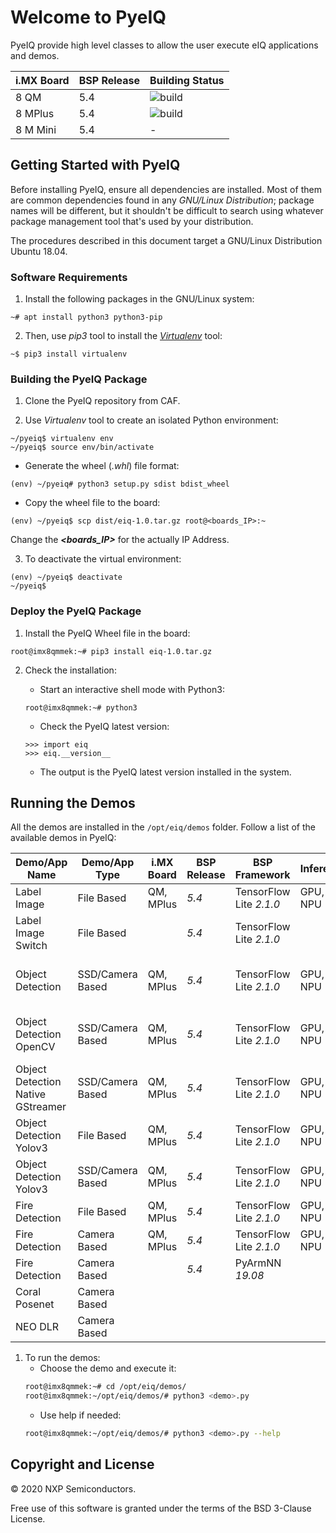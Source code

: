 # Welcome to PyeIQ

PyeIQ provide high level classes to allow the user execute eIQ applications and demos.


| i.MX Board | BSP Release | Building Status |
|------------|-------------|-----------------|
| 8 QM       | 5.4         | ![build](https://img.shields.io/travis/asciidoctor/jekyll-asciidoc/master.svg "Build") |
| 8 MPlus    | 5.4         | ![build](https://img.shields.io/travis/asciidoctor/jekyll-asciidoc/master.svg "Build") |
| 8 M Mini   | 5.4         |         -        |

## Getting Started with PyeIQ

Before installing PyeIQ, ensure all dependencies are installed. Most of them are
common dependencies found in any _GNU/Linux Distribution_; package names will be
different, but it shouldn't be difficult to search using whatever package management
tool that's used by your distribution.

The procedures described in this document target a GNU/Linux Distribution Ubuntu 18.04.

### Software Requirements

1. Install the following packages in the GNU/Linux system:
```console
~# apt install python3 python3-pip
```

2. Then, use _pip3_ tool to install the [_Virtualenv_](https://virtualenv.pypa.io/en/latest/) tool:
```console
~$ pip3 install virtualenv
```

### Building the PyeIQ Package

1. Clone the PyeIQ repository from CAF.

2. Use _Virtualenv_ tool to create an isolated Python environment:
```console
~/pyeiq$ virtualenv env
~/pyeiq$ source env/bin/activate
```
   * Generate the wheel (_.whl_) file format:
   ```console
   (env) ~/pyeiq# python3 setup.py sdist bdist_wheel
   ```
  * Copy the wheel file to the board:
  ```console
  (env) ~/pyeiq$ scp dist/eiq-1.0.tar.gz root@<boards_IP>:~
  ```
  Change the _**<boards_IP>**_ for the actually IP Address.

3. To deactivate the virtual environment:
```console
(env) ~/pyeiq$ deactivate
~/pyeiq$
```

### Deploy the PyeIQ Package

1. Install the PyeIQ Wheel file in the board:
```console
root@imx8qmmek:~# pip3 install eiq-1.0.tar.gz
```

2. Check the installation:
    * Start an interactive shell mode with Python3:
    ```console
    root@imx8qmmek:~# python3
    ```

    * Check the PyeIQ latest version:
    ```console
    >>> import eiq
    >>> eiq.__version__
    ```

    * The output is the PyeIQ latest version installed in the system.

## Running the Demos

All the demos are installed in the `/opt/eiq/demos` folder. Follow a list of the
available demos in PyeIQ:

|  Demo/App Name                    |  Demo/App Type   | i.MX Board | BSP Release | BSP Framework           | Inference | Status |  Notes                                      |
|-----------------------------------|------------------|------------|-------------|-------------------------|-----------|--------|---------------------------------------------|
| Label Image                       | File Based       | QM, MPlus  | _5.4_       | TensorFlow Lite _2.1.0_ | GPU, NPU  | ![build](https://img.shields.io/travis/asciidoctor/jekyll-asciidoc/master.svg "Build")       |                                             |
| Label Image Switch                | File Based       |            | _5.4_       | TensorFlow Lite _2.1.0_ |           |        |                                             |
| Object Detection                  | SSD/Camera Based | QM, MPlus  | _5.4_       | TensorFlow Lite _2.1.0_ | GPU, NPU  | ![build](https://img.shields.io/travis/asciidoctor/jekyll-asciidoc/master.svg "Build")       | Works with low accuracy. Need better model. |
| Object Detection OpenCV           | SSD/Camera Based | QM, MPlus  | _5.4_       | TensorFlow Lite _2.1.0_ | GPU, NPU  | ![build](https://img.shields.io/travis/asciidoctor/jekyll-asciidoc/master.svg "Build")       | Higher accuracy than above one.             |
| Object Detection Native GStreamer | SSD/Camera Based | QM, MPlus  | _5.4_       | TensorFlow Lite _2.1.0_ | GPU, NPU  |        | Fixing undetermined GStreamer hangs.        |
| Object Detection Yolov3           | File Based       | QM, MPlus  | _5.4_       | TensorFlow Lite _2.1.0_ | GPU, NPU  |        | Pending issues.                             |
| Object Detection Yolov3           | SSD/Camera Based | QM, MPlus  | _5.4_       | TensorFlow Lite _2.1.0_ | GPU, NPU  |        | Pending issues.                             |
| Fire Detection                    | File Based       | QM, MPlus  | _5.4_       | TensorFlow Lite _2.1.0_ | GPU, NPU  | ![build](https://img.shields.io/travis/asciidoctor/jekyll-asciidoc/master.svg "Build")       |                                             |
| Fire Detection                    | Camera Based     | QM, MPlus  | _5.4_       | TensorFlow Lite _2.1.0_ | GPU, NPU  | ![build](https://img.shields.io/travis/asciidoctor/jekyll-asciidoc/master.svg "Build")       |                                             |
| Fire Detection                    | Camera Based     |            | _5.4_       | PyArmNN _19.08_         |           |        | Requires _19.11_                            |
| Coral Posenet                     |  Camera Based    |            |             |                         |           |        | Ongoing                                     |
| NEO DLR                           | Camera Based     |            |             |                         |           |        | Ongoing                                     |

1. To run the demos:
    * Choose the demo and execute it:
    ```bash
    root@imx8qmmek:~# cd /opt/eiq/demos/
    root@imx8qmmek:~/opt/eiq/demos/# python3 <demo>.py
    ```
    * Use help if needed:
    ```bash
    root@imx8qmmek:~/opt/eiq/demos/# python3 <demo>.py --help
   ```

## Copyright and License

© 2020 NXP Semiconductors.

Free use of this software is granted under the terms of the BSD 3-Clause License.
